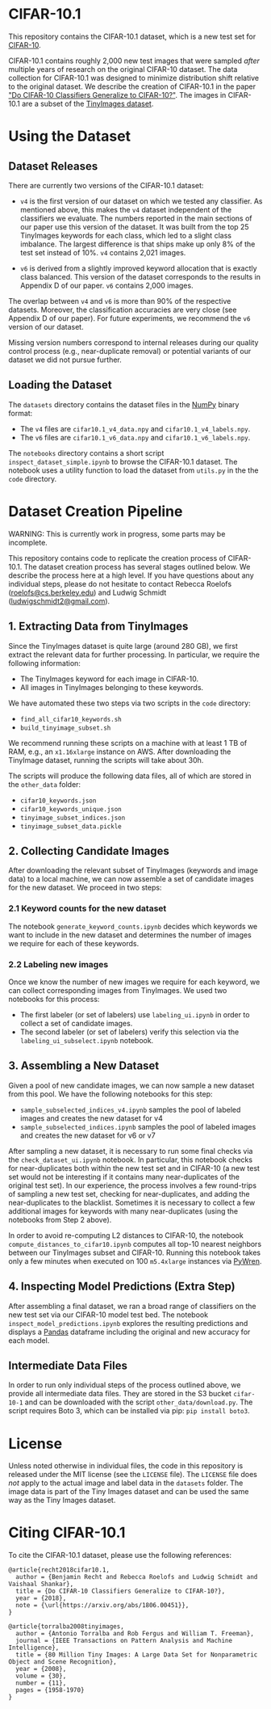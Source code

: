 # CIFAR-10.1
This repository contains the CIFAR-10.1 dataset, which is a new test set for [CIFAR-10](https://www.cs.toronto.edu/~kriz/cifar.html).

CIFAR-10.1 contains roughly 2,000 new test images that were sampled *after* multiple years of research on the original CIFAR-10 dataset.
The data collection for CIFAR-10.1 was designed to minimize distribution shift relative to the original dataset.
We describe the creation of CIFAR-10.1 in the paper ["Do CIFAR-10 Classifiers Generalize to CIFAR-10?"](https://arxiv.org/abs/1806.00451). 
The images in CIFAR-10.1 are a subset of the [TinyImages dataset](http://horatio.cs.nyu.edu/mit/tiny/data/index.html). 

# Using the Dataset

## Dataset Releases

There are currently two versions of the CIFAR-10.1 dataset:

- `v4` is the first version of our dataset on which we tested any classifier. As mentioned above, this makes the `v4` dataset independent of the classifiers we evaluate. The numbers reported in the main sections of our paper use this version of the dataset. It was built from the top 25 TinyImages keywords for each class, which led to a slight class imbalance. The largest difference is that ships make up only 8% of the test set instead of 10%. `v4` contains 2,021 images.

- `v6` is derived from a slightly improved keyword allocation that is exactly class balanced. This version of the dataset corresponds to the results in Appendix D of our paper. `v6` contains 2,000 images.

The overlap between `v4` and `v6` is more than 90% of the respective datasets.
Moreover, the classification accuracies are very close (see Appendix D of our paper).
For future experiments, we recommend the `v6` version of our dataset.

Missing version numbers correspond to internal releases during our quality control process (e.g., near-duplicate removal) or potential variants of our dataset we did not pursue further.

## Loading the Dataset

The `datasets` directory contains the dataset files in the [NumPy](http://www.numpy.org/) binary format:
- The `v4` files are `cifar10.1_v4_data.npy` and `cifar10.1_v4_labels.npy`.
- The `v6` files are `cifar10.1_v6_data.npy` and `cifar10.1_v6_labels.npy`.

The `notebooks` directory contains a short script `inspect_dataset_simple.ipynb` to browse the CIFAR-10.1 dataset.
The notebook uses a utility function to load the dataset from `utils.py` in the the `code` directory.

# Dataset Creation Pipeline

WARNING: This is currently work in progress, some parts may be incomplete.

This repository contains code to replicate the creation process of CIFAR-10.1. 
The dataset creation process has several stages outlined below.
We describe the process here at a high level.
If you have questions about any individual steps, please do not hesitate to contact Rebecca Roelofs (roelofs@cs.berkeley.edu) and Ludwig Schmidt (ludwigschmidt2@gmail.com).

## 1. Extracting Data from TinyImages

Since the TinyImages dataset is quite large (around 280 GB), we first extract the relevant data for further processing.
In particular, we require the following information:

* The TinyImages keyword for each image in CIFAR-10.
* All images in TinyImages belonging to these keywords.

We have automated these two steps via two scripts in the `code` directory:

* `find_all_cifar10_keywords.sh`
* `build_tinyimage_subset.sh`

We recommend running these scripts on a machine with at least 1 TB of RAM, e.g., an `x1.16xlarge` instance on AWS.
After downloading the TinyImage dataset, running the scripts will take about 30h.

The scripts will produce the following data files, all of which are stored in the `other_data` folder:

* `cifar10_keywords.json`
* `cifar10_keywords_unique.json`
* `tinyimage_subset_indices.json`
* `tinyimage_subset_data.pickle`

## 2. Collecting Candidate Images

After downloading the relevant subset of TinyImages (keywords and image data) to a local machine, we can now assemble a set of candidate images for the new dataset.
We proceed in two steps:

### 2.1 Keyword counts for the new dataset

The notebook `generate_keyword_counts.ipynb` decides which keywords we want to include in the new dataset and determines the number of images we require for each of these keywords. 

### 2.2 Labeling new images

Once we know the number of new images we require for each keyword, we can collect corresponding images from TinyImages.
We used two notebooks for this process:

* The first labeler (or set of labelers) use `labeling_ui.ipynb` in order to collect a set of candidate images.
* The second labeler (or set of labelers) verify this selection via the `labeling_ui_subselect.ipynb` notebook.

## 3. Assembling a New Dataset

Given a pool of new candidate images, we can now sample a new dataset from this pool.
We have the following notebooks for this step:

* `sample_subselected_indices_v4.ipynb` samples the pool of labeled images and creates the new dataset for v4
* `sample_subselected_indices.ipynb` samples the pool of labeled images and creates the new dataset for v6 or v7

After sampling a new dataset, it is necessary to run some final checks via the `check_dataset_ui.ipynb` notebook.
In particular, this notebook checks for near-duplicates both within the new test set and in CIFAR-10 (a new test set would not be interesting if it contains many near-duplicates of the original test set).
In our experience, the process involves a few round-trips of sampling a new test set, checking for near-duplicates, and adding the near-duplicates to the blacklist.
Sometimes it is necessary to collect a few additional images for keywords with many near-duplicates (using the notebooks from Step 2 above).

In order to avoid re-computing L2 distances to CIFAR-10, the notebook `compute_distances_to_cifar10.ipynb` computes all top-10 nearest neighbors between our TinyImages subset and CIFAR-10.
Running this notebook takes only a few minutes when executed on 100 `m5.4xlarge` instances via [PyWren](http://pywren.io/).

## 4. Inspecting Model Predictions (Extra Step)
After assembling a final dataset, we ran a broad range of classifiers on the new test set via our CIFAR-10 model test bed.
The notebook `inspect_model_predictions.ipynb` explores the resulting predictions and displays a [Pandas](https://pandas.pydata.org/) dataframe including the original and new accuracy for each model. 


## Intermediate Data Files

In order to run only individual steps of the process outlined above, we provide all intermediate data files.
They are stored in the S3 bucket `cifar-10-1` and can be downloaded with the script `other_data/download.py`.
The script requires Boto 3, which can be installed via pip: `pip install boto3`.

# License

Unless noted otherwise in individual files, the code in this repository is released under the MIT license (see the `LICENSE` file).
The `LICENSE` file does *not* apply to the actual image and label data in the `datasets` folder.
The image data is part of the Tiny Images dataset and can be used the same way as the Tiny Images dataset.


# Citing CIFAR-10.1

To cite the CIFAR-10.1 dataset, please use the following references:
```
@article{recht2018cifar10.1,
  author = {Benjamin Recht and Rebecca Roelofs and Ludwig Schmidt and Vaishaal Shankar},
  title = {Do CIFAR-10 Classifiers Generalize to CIFAR-10?},
  year = {2018},
  note = {\url{https://arxiv.org/abs/1806.00451}},
}

@article{torralba2008tinyimages, 
  author = {Antonio Torralba and Rob Fergus and William T. Freeman}, 
  journal = {IEEE Transactions on Pattern Analysis and Machine Intelligence}, 
  title = {80 Million Tiny Images: A Large Data Set for Nonparametric Object and Scene Recognition}, 
  year = {2008}, 
  volume = {30}, 
  number = {11}, 
  pages = {1958-1970}
}
```
